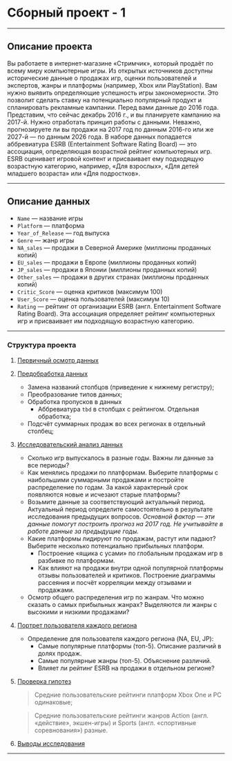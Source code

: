 # Сборный проект - 1
____
## Описание проекта
Вы работаете в интернет-магазине «Стримчик», который продаёт по всему миру компьютерные игры. Из открытых источников доступны исторические данные о продажах игр, оценки пользователей и экспертов, жанры и платформы (например, Xbox или PlayStation). Вам нужно выявить определяющие успешность игры закономерности. Это позволит сделать ставку на потенциально популярный продукт и спланировать рекламные кампании.
Перед вами данные до 2016 года. Представим, что сейчас декабрь 2016 г., и вы планируете кампанию на 2017-й. Нужно отработать принцип работы с данными. Неважно, прогнозируете ли вы продажи на 2017 год по данным 2016-го или же 2027-й — по данным 2026 года.
В наборе данных попадается аббревиатура ESRB (Entertainment Software Rating Board) — это ассоциация, определяющая возрастной рейтинг компьютерных игр. ESRB оценивает игровой контент и присваивает ему подходящую возрастную категорию, например, «Для взрослых», «Для детей младшего возраста» или «Для подростков».
____
## Описание данных
* `Name` — название игры
* `Platform` — платформа
* `Year_of_Release` — год выпуска
* `Genre` — жанр игры
* `NA_sales` — продажи в Северной Америке (миллионы проданных копий)
* `EU_sales` — продажи в Европе (миллионы проданных копий)
* `JP_sales` — продажи в Японии (миллионы проданных копий)
* `Other_sales` — продажи в других странах (миллионы проданных копий)
* `Critic_Score` — оценка критиков (максимум 100)
* `User_Score` — оценка пользователей (максимум 10)
* `Rating` — рейтинг от организации ESRB (англ. Entertainment Software Rating Board). Эта ассоциация определяет рейтинг компьютерных игр и присваивает им подходящую возрастную категорию.
____
### Структура проекта
<a href='#section1'></a>
1. [Первичный осмотр данных](#section1)
<a href='#section2'></a>
2. [Предобработка данных](#section2)
    * Замена названий столбцов (приведение к нижнему регистру);
    * Преобразование типов данных;
    * Обработка пропусков в данных 
        * Аббревиатура `tbd` в столбцах с рейтингом. Отдельная обработка;
    * Подсчёт суммарных продаж во всех регионах в отдельный столбец;
<a href='#section3'></a>
3. [Исследовательский анализ данных](#section3)
    * Сколько игр выпускалось в разные годы. Важны ли данные за все периоды?
    * Как менялись продажи по платформам. Выберите платформы с наибольшими суммарными продажами и постройте распределение по годам. За какой характерный срок появляются новые и исчезают старые платформы?
    * Возьмите данные за соответствующий актуальный период. Актуальный период определите самостоятельно в результате исследования предыдущих вопросов. *Основной фактор — эти данные помогут построить прогноз на 2017 год. Не учитывайте в работе данные за предыдущие годы.*
    * Какие платформы лидируют по продажам, растут или падают? Выберите несколько потенциально прибыльных платформ.
        * Построение «ящика с усами» по глобальным продажам игр в разбивке по платформам.
        * Как влияют на продажи внутри одной популярной платформы отзывы пользователей и критиков. Построение диаграммы рассеяния и посчёт корреляции между отзывами и продажами.
    * Осмотр общего распределения игр по жанрам. Что можно сказать о самых прибыльных жанрах? Выделяются ли жанры с высокими и низкими продажами?
<a href='#section4'></a>
4. [Портрет пользователя каждого региона](#section4)
    * Определение для пользователя каждого региона (NA, EU, JP):
        * Самые популярные платформы (топ-5). Описание различий в долях продаж.
        * Самые популярные жанры (топ-5). Объяснение различий.
        * Влияет ли рейтинг ESRB на продажи в отдельном регионе?
<a href='#section5'></a>
5. [Проверка гипотез](#section5)
    > Средние пользовательские рейтинги платформ Xbox One и PC одинаковые;  
    
    > Средние пользовательские рейтинги жанров Action (англ. «действие», экшен-игры) и Sports (англ. «спортивные соревнования») разные.
<a href='#section6'></a>
6. [Выводы исследования](#section6)
____